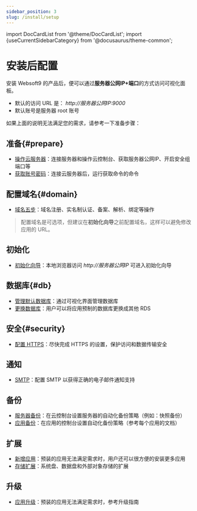 ```yaml
---
sidebar_position: 3
slug: /install/setup
---
```


import DocCardList from '@theme/DocCardList';
import {useCurrentSidebarCategory} from '@docusaurus/theme-common';


# 安装后配置

安装 Websoft9 的产品后，便可以通过**服务器公网IP+端口**的方式访问可视化面板。  

- 默认的访问 URL 是： *http://服务器公网IP:9000*  
- 默认账号是服务器 root 账号

如果上面的说明无法满足您的需求，请参考一下准备步骤：  

## 准备{#prepare}

* [操作云服务器](../user/cloud)：连接服务器和操作云控制台、获取服务器公网IP、开启安全组端口等
* [获取账号密码](../user/credentials)：连接云服务器后，运行获取命令的命令

## 配置域名{#domain}

* [域名五步](../administrator/domain_step)：域名注册、实名制认证、备案、解析、绑定等操作

> 配置域名是可选项，但建议在**初始化向导**之前配置域名，这样可以避免修改应用的 URL。

## 初始化

* [初始化向导](../apps)：本地浏览器访问 *http://服务器公网IP* 可进入初始化向导

## 数据库{#db}

* [管理默认数据库](../user/dbgui)：通过可视化界面管理数据库
* [更换数据库](../administration/db_change)：用户可以将应用预制的数据库更换成其他 RDS

## 安全{#security}

* [配置  HTTPS](../administrator/domain_https)：尽快完成 HTTPS 的设置，保护访问和数据传输安全

## 通知

* [SMTP](../administrator/smtp)：配置 SMTP 以获得正确的电子邮件通知支持

## 备份

* [服务器备份](../administrator/backup_server)：在云控制台设置服务器的自动化备份策略（例如：快照备份）
* [应用备份](../administrator/backup_app)：在应用的控制台设置自动化备份策略（参考每个应用的文档）

## 扩展

* [新增应用](../user/app_create)：预装的应用无法满足需求时，用户还可以很方便的安装更多应用
* [存储扩展](../administrator/storage)：系统盘、数据盘和外部对象存储的扩展

## 升级

* [应用升级](../administrator/upgrade_app)：预装的应用无法满足需求时，参考升级指南
